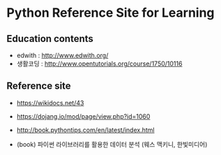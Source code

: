 # Python Reference Site for Learning

## Education contents

- edwith : http://www.edwith.org/
- 생활코딩 : http://www.opentutorials.org/course/1750/10116

## Reference site

- https://wikidocs.net/43
- https://dojang.io/mod/page/view.php?id=1060
- http://book.pythontips.com/en/latest/index.html

- (book) 파이썬 라이브러리를 활용한 데이터 분석 (웨스 맥키니, 한빛미디어)
